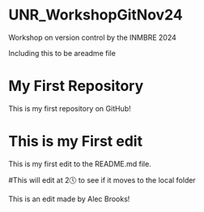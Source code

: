 # UNR_WorkshopGitNov24
Workshop on version control by the INMBRE 2024


Including this to be areadme file


# My First Repository

This is my first repository on GitHub!


# This is my First edit
This is my first edit to the README.md file.

#This will edit at 2🕔 to see if it moves to the local folder


This is an edit made by Alec Brooks!
